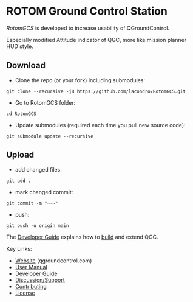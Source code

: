 # ROTOM Ground Control Station

*RotomGCS* is developed to increase usability of QGroundControl.

Especially modified Attitude indicator of QGC, more like mission planner HUD style.

## Download
* Clone the repo (or your fork) including submodules:

```
git clone --recursive -j8 https://github.com/lacondro/RotomGCS.git
```

* Go to RotomGCS folder:

```
cd RotomGCS
```

* Update submodules (required each time you pull new source code):

```
git submodule update --recursive
```


## Upload
* add changed files:

```
git add .
```
* mark changed commit:

```
git commit -m "~~~"
```
* push:

```
git push -u origin main
```


The [Developer Guide](https://dev.qgroundcontrol.com/en/) explains how to [build](https://dev.qgroundcontrol.com/en/getting_started/) and extend QGC.


Key Links:
* [Website](http://qgroundcontrol.com) (qgroundcontrol.com)
* [User Manual](https://docs.qgroundcontrol.com/en/)
* [Developer Guide](https://dev.qgroundcontrol.com/en/)
* [Discussion/Support](https://docs.qgroundcontrol.com/en/Support/Support.html)
* [Contributing](https://dev.qgroundcontrol.com/en/contribute/)
* [License](https://github.com/mavlink/qgroundcontrol/blob/master/COPYING.md)
